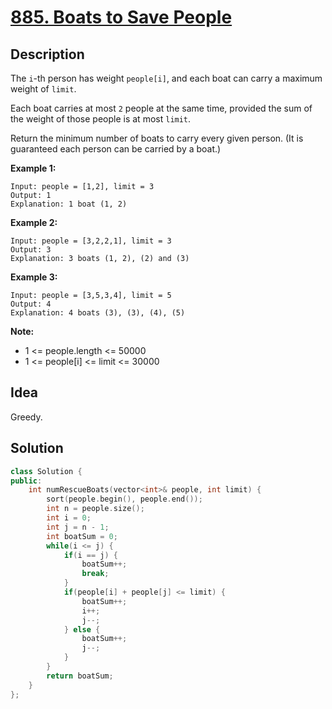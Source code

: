 # [885. Boats to Save People](https://leetcode.com/contest/weekly-contest-96/problems/boats-to-save-people/)

## Description

The `i`-th person has weight `people[i]`, and each boat can carry a maximum weight of `limit`.

Each boat carries at most `2` people at the same time, provided the sum of the weight of those people is at most `limit`.

Return the minimum number of boats to carry every given person.  (It is guaranteed each person can be carried by a boat.)

**Example 1:**

```
Input: people = [1,2], limit = 3
Output: 1
Explanation: 1 boat (1, 2)
```

**Example 2:**

```
Input: people = [3,2,2,1], limit = 3
Output: 3
Explanation: 3 boats (1, 2), (2) and (3)
```

**Example 3:**

```
Input: people = [3,5,3,4], limit = 5
Output: 4
Explanation: 4 boats (3), (3), (4), (5)
```

**Note:**

- 1 <= people.length <= 50000
- 1 <= people[i] <= limit <= 30000

## Idea

Greedy.

## Solution

```cpp
class Solution {
public:
    int numRescueBoats(vector<int>& people, int limit) {
        sort(people.begin(), people.end());
        int n = people.size();
        int i = 0;
        int j = n - 1;
        int boatSum = 0;
        while(i <= j) {
            if(i == j) {
                boatSum++;
                break;
            }
            if(people[i] + people[j] <= limit) {
                boatSum++;
                i++;
                j--;
            } else {
                boatSum++;
                j--;
            }
        }
        return boatSum;
    }
};
```
